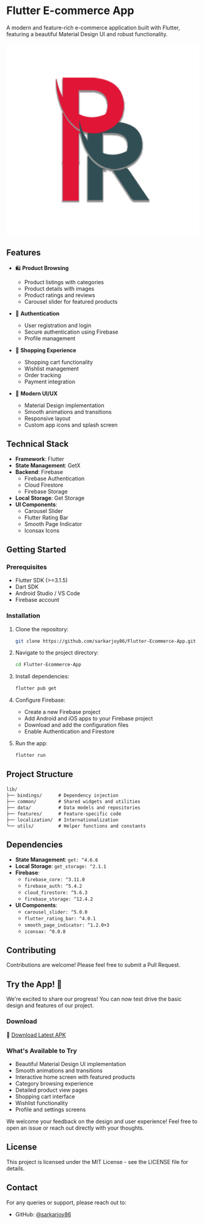 # Flutter E-commerce App

A modern and feature-rich e-commerce application built with Flutter, featuring a beautiful Material Design UI and robust functionality.

![Flutter E-commerce App](assets/logos/logo3.png)

## Features

- 🛍️ **Product Browsing**
  - Product listings with categories
  - Product details with images
  - Product ratings and reviews
  - Carousel slider for featured products

- 🔐 **Authentication**
  - User registration and login
  - Secure authentication using Firebase
  - Profile management

- 🛒 **Shopping Experience**
  - Shopping cart functionality
  - Wishlist management
  - Order tracking
  - Payment integration

- 🎨 **Modern UI/UX**
  - Material Design implementation
  - Smooth animations and transitions
  - Responsive layout
  - Custom app icons and splash screen

## Technical Stack

- **Framework**: Flutter
- **State Management**: GetX
- **Backend**: Firebase
  - Firebase Authentication
  - Cloud Firestore
  - Firebase Storage
- **Local Storage**: Get Storage
- **UI Components**:
  - Carousel Slider
  - Flutter Rating Bar
  - Smooth Page Indicator
  - Iconsax Icons

## Getting Started

### Prerequisites

- Flutter SDK (>=3.1.5)
- Dart SDK
- Android Studio / VS Code
- Firebase account

### Installation

1. Clone the repository:
   ```bash
   git clone https://github.com/sarkarjoy86/Flutter-Ecommerce-App.git
   ```

2. Navigate to the project directory:
   ```bash
   cd Flutter-Ecommerce-App
   ```

3. Install dependencies:
   ```bash
   flutter pub get
   ```

4. Configure Firebase:
   - Create a new Firebase project
   - Add Android and iOS apps to your Firebase project
   - Download and add the configuration files
   - Enable Authentication and Firestore

5. Run the app:
   ```bash
   flutter run
   ```

## Project Structure

```
lib/
├── bindings/      # Dependency injection
├── common/        # Shared widgets and utilities
├── data/          # Data models and repositories
├── features/      # Feature-specific code
├── localization/  # Internationalization
└── utils/         # Helper functions and constants
```

## Dependencies

- **State Management**: `get: ^4.6.6`
- **Local Storage**: `get_storage: ^2.1.1`
- **Firebase**: 
  - `firebase_core: ^3.11.0`
  - `firebase_auth: ^5.4.2`
  - `cloud_firestore: ^5.6.3`
  - `firebase_storage: ^12.4.2`
- **UI Components**:
  - `carousel_slider: ^5.0.0`
  - `flutter_rating_bar: ^4.0.1`
  - `smooth_page_indicator: ^1.2.0+3`
  - `iconsax: ^0.0.8`

## Contributing

Contributions are welcome! Please feel free to submit a Pull Request.

## Try the App! 🚀

We're excited to share our progress! You can now test drive the basic design and features of our project.

### Download
📱 [Download Latest APK](https://shorturl.at/JA0yx)

### What's Available to Try
- Beautiful Material Design UI implementation
- Smooth animations and transitions
- Interactive home screen with featured products
- Category browsing experience
- Detailed product view pages
- Shopping cart interface
- Wishlist functionality
- Profile and settings screens

We welcome your feedback on the design and user experience! Feel free to open an issue or reach out directly with your thoughts.

## License

This project is licensed under the MIT License - see the LICENSE file for details.

## Contact

For any queries or support, please reach out to:
- GitHub: [@sarkarjoy86](https://github.com/sarkarjoy86)
